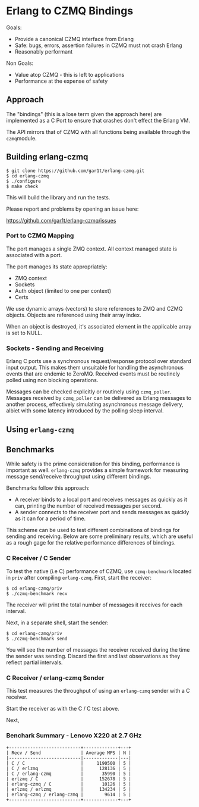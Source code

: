 # Erlang to CZMQ Bindings

Goals:

- Provide a canonical CZMQ interface from Erlang
- Safe: bugs, errors, assertion failures in CZMQ must not crash Erlang
- Reasonably performant

Non Goals:

- Value atop CZMQ - this is left to applications
- Performance at the expense of safety

## Approach

The "bindings" (this is a lose term given the approach here) are
implemented as a C Port to ensure that crashes don't effect the Erlang VM.

The API mirrors that of CZMQ with all functions being available through the
`czmq`module.

## Building erlang-czmq

    $ git clone https://github.com/gar1t/erlang-czmq.git
	$ cd erlang-czmq
	$ ./configure
	$ make check

This will build the library and run the tests.

Please report and problems by opening an issue here:

https://github.com/gar1t/erlang-czmq/issues

### Port to CZMQ Mapping

The port manages a single ZMQ context. All context managed state is associated
with a port.

The port manages its state appropriately:

- ZMQ context
- Sockets
- Auth object (limited to one per context)
- Certs

We use dynamic arrays (vectors) to store references to ZMQ and CZMQ
objects. Objects are referenced using their array index.

When an object is destroyed, it's associated element in the applicable array is
set to NULL.

### Sockets - Sending and Receiving

Erlang C ports use a synchronous request/response protocol over standard input
output. This makes them unsuitable for handling the asynchronous events that
are endemic to ZeroMQ. Received events must be routinely polled using non
blocking operations.

Messages can be checked explicitly or routinely using `czmq_poller`. Messages
received by `czmq_poller` can be delivered as Erlang messages to another
process, effectively simulating asynchronous message delivery, albiet with some
latency introduced by the polling sleep interval.

## Using `erlang-czmq`

## Benchmarks

While safety is the prime consideration for this binding, performance is
important as well. `erlang-czmq` provides a simple framework for measuring
message send/receive throughput using different bindings.

Benchmarks follow this approach:

- A receiver binds to a local port and receives messages as quickly as it can,
  printing the number of received messages per second.
- A sender connects to the receiver port and sends messages as quickly as it
  can for a period of time.

This scheme can be used to test different combinations of bindings for sending
and receiving. Below are some preliminary results, which are useful as a rough
gage for the relative performance differences of bindings.

### C Receiver / C Sender

To test the native (i.e C) performance of CZMQ, use `czmq-benchmark` located in
`priv` after compiling `erlang-czmq`. First, start the receiver:

    $ cd erlang-czmq/priv
    $ ./czmq-benchmark recv

The receiver will print the total number of messages it receives for each
interval.

Next, in a separate shell, start the sender:

    $ cd erlang-czmq/priv
	$ ./czmq-benchmark send

You will see the number of messages the receiver received during the time the
sender was sending. Discard the first and last observations as they reflect
partial intervals.

### C Receiver / erlang-czmq Sender

This test measures the throughput of using an `erlang-czmq` sender with a C
receiver.

Start the receiver as with the C / C test above.

Next,

### Benchark Summary - Lenovo X220 at 2.7 GHz

    +---------------------------+-------------+---+
    | Recv / Send               | Average MPS | N |
	|---------------------------|-------------|---|
    | C / C                     |     1190500 | 5 |
    | C / erlzmq                |      128136 | 5 |
	| C / erlang-czmq           |       35990 | 5 |
	| erlzmq / C                |      152678 | 5 |
	| erlang-czmq / C           |       10126 | 5 |
	| erlzmq / erlzmq           |      134234 | 5 |
	| erlang-czmq / erlang-czmq |        9614 | 5 |
    +---------------------------+-------------+---+
